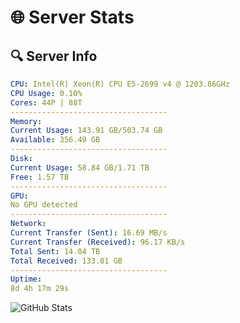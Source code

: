 # 🌐 Server Stats
## 🔍 Server Info
```yaml
CPU: Intel(R) Xeon(R) CPU E5-2699 v4 @ 1203.86GHz
CPU Usage: 0.10%
Cores: 44P | 88T
-----------------------------------
Memory:
Current Usage: 143.91 GB/503.74 GB
Available: 356.49 GB
-----------------------------------
Disk:
Current Usage: 58.84 GB/1.71 TB
Free: 1.57 TB
-----------------------------------
GPU:
No GPU detected
-----------------------------------
Network:
Current Transfer (Sent): 16.69 MB/s
Current Transfer (Received): 96.17 KB/s
Total Sent: 14.04 TB
Total Received: 133.01 GB
-----------------------------------
Uptime:
8d 4h 17m 29s
```
![GitHub Stats](https://img.shields.io/badge/Updated-2025-03-16_01:40:18-blue)